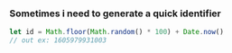 ### Sometimes i need to generate a quick identifier

````js
let id = Math.floor(Math.random() * 100) + Date.now()
// out ex: 1605979931003
````
